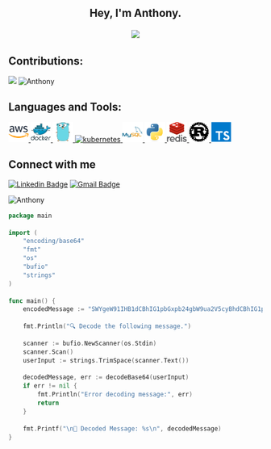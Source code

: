 ## <p align="center">Hey, I'm Anthony.</p>

<p align="center">
    <img src="https://readme-typing-svg.herokuapp.com?color=E4832f&width=380&height=45&lines=Gopher;Blockchain+Enthusiast;Rustacean.&center=true"></a>
</p>

<h2 align="left">Contributions:</h3>

<p align= "left">	
  <img src="https://github-readme-streak-stats.herokuapp.com/?user=anthonyoliai&show_icons=true&theme=onedark" width=48% />
  <img src="https://github-readme-stats.vercel.app/api?username=anthonyoliai&show_icons=true&locale=en&theme=cobalt" width=46% alt="Anthony" />
</p>

<h2 align="left">Languages and Tools:</h3>
<p align="left"> <a href="https://aws.amazon.com" target="_blank" rel="noreferrer"> <img src="https://raw.githubusercontent.com/devicons/devicon/master/icons/amazonwebservices/amazonwebservices-original-wordmark.svg" alt="aws" width="40" height="40"/> </a> <a href="https://www.docker.com/" target="_blank" rel="noreferrer"> <img src="https://raw.githubusercontent.com/devicons/devicon/master/icons/docker/docker-original-wordmark.svg" alt="docker" width="40" height="40"/> </a> <a href="https://golang.org" target="_blank" rel="noreferrer"> <img src="https://raw.githubusercontent.com/devicons/devicon/master/icons/go/go-original.svg" alt="go" width="40" height="40"/> </a> <a href="https://kubernetes.io" target="_blank" rel="noreferrer"> <img src="https://www.vectorlogo.zone/logos/kubernetes/kubernetes-icon.svg" alt="kubernetes" width="40" height="40"/> </a> <a href="https://www.mysql.com/" target="_blank" rel="noreferrer"> <img src="https://raw.githubusercontent.com/devicons/devicon/master/icons/mysql/mysql-original-wordmark.svg" alt="mysql" width="40" height="40"/> </a> <a href="https://www.python.org" target="_blank" rel="noreferrer"> <img src="https://raw.githubusercontent.com/devicons/devicon/master/icons/python/python-original.svg" alt="python" width="40" height="40"/> </a> <a href="https://redis.io" target="_blank" rel="noreferrer"> <img src="https://raw.githubusercontent.com/devicons/devicon/master/icons/redis/redis-original-wordmark.svg" alt="redis" width="40" height="40"/> </a> <a href="https://www.rust-lang.org" target="_blank" rel="noreferrer"> <img src="https://raw.githubusercontent.com/devicons/devicon/master/icons/rust/rust-plain.svg" alt="rust" width="40" height="40"/> </a> <a href="https://www.typescriptlang.org/" target="_blank" rel="noreferrer"> <img src="https://raw.githubusercontent.com/devicons/devicon/master/icons/typescript/typescript-original.svg" alt="typescript" width="40" height="40"/> </a> </p>


## Connect with me

[![Linkedin Badge](https://img.shields.io/badge/-AnthonyOliai-blue?style=flat-square&logo=Linkedin&logoColor=white&link=https://www.linkedin.com/in/anthony-oliai-52315118b//)](https://www.linkedin.com/in/anthony-oliai-52315118b/)
[![Gmail Badge](https://img.shields.io/badge/-anthonyoliai@gmail.com-c14438?style=flat-square&logo=Gmail&logoColor=white&link=mailto:anthonyoliai@gmail.com)](mailto:anthonyoliai@gmail.com)

<p align="left"> <img src="https://komarev.com/ghpvc/?username=anthonyoliai&label=Profile%20views&color=129e00&style=plastic" alt="Anthony" /> </p>

```go
package main

import (
	"encoding/base64"
	"fmt"
	"os"
	"bufio"
	"strings"
)

func main() {
	encodedMessage := "SWYgeW91IHB1dCBhIG1pbGxpb24gbW9ua2V5cyBhdCBhIG1pbGxpb24ga2V5Ym9hcmRzLCBvbmUgb2YgdGhlbSB3aWxsIGV2ZW50dWFsbHkgd3JpdGUgYSBKYXZhIHByb2dyYW0uIFRoZSByZXN0IG9mIHRoZW0gd2lsbCB3cml0ZSBDIyBwcm9ncmFtcy4="

	fmt.Println("🔍 Decode the following message.")
	
	scanner := bufio.NewScanner(os.Stdin)
	scanner.Scan()
	userInput := strings.TrimSpace(scanner.Text())

	decodedMessage, err := decodeBase64(userInput)
	if err != nil {
		fmt.Println("Error decoding message:", err)
		return
	}

	fmt.Printf("\n🎉 Decoded Message: %s\n", decodedMessage)
}
```
